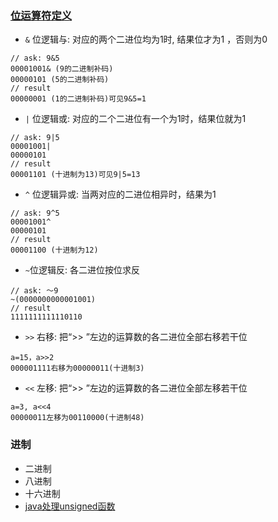 ### [位运算符定义](https://baike.baidu.com/item/%E5%8F%B3%E7%A7%BB%E8%BF%90%E7%AE%97%E7%AC%A6/3828526?fr=aladdin)

- `&` 位逻辑与: 对应的两个二进位均为1时, 结果位才为1 ，否则为0

 ````
// ask: 9&5
00001001& (9的二进制补码)
00000101 (5的二进制补码)　
// result
00000001 (1的二进制补码)可见9&5=1
````

- `|` 位逻辑或: 对应的二个二进位有一个为1时，结果位就为1

 ````
// ask: 9|5
00001001|
00000101
// result
00001101 (十进制为13)可见9|5=13
````

- `^` 位逻辑异或: 当两对应的二进位相异时，结果为1

 ````
// ask: 9^5
00001001^
00000101
// result
00001100 (十进制为12)
````

- `~`位逻辑反: 各二进位按位求反

 ````
// ask: ～9
~(0000000000001001)
// result
1111111111110110
````

- `>>` 右移: 把“>> ”左边的运算数的各二进位全部右移若干位

 ````
a=15，a>>2
000001111右移为00000011(十进制3)
````

- `<<` 左移: 把“>> ”左边的运算数的各二进位全部左移若干位

 ````
a=3, a<<4
00000011左移为00110000(十进制48)
````

### 进制

- 二进制
- 八进制
- 十六进制
- [java处理unsigned函数](http://blog.csdn.net/iamshaofa/article/details/7701814)